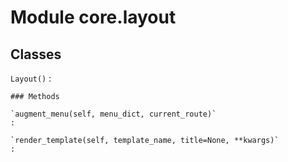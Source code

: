 Module core.layout
==================

Classes
-------

`Layout()`
:   

    ### Methods

    `augment_menu(self, menu_dict, current_route)`
    :

    `render_template(self, template_name, title=None, **kwargs)`
    :